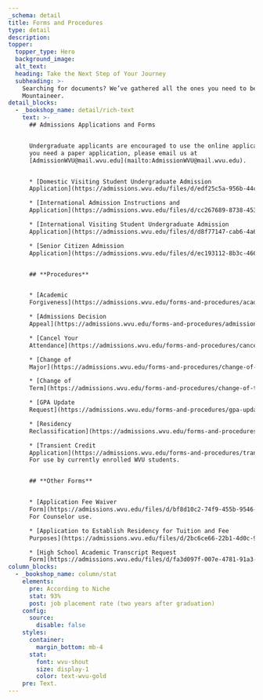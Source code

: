 ```yaml
---
_schema: detail
title: Forms and Procedures
type: detail
description:
topper:
  topper_type: Hero
  background_image:
  alt_text:
  heading: Take the Next Step of Your Journey
  subheading: >-
    Searching for documents? We’ve gathered all the ones you need to become a
    Mountaineer.
detail_blocks:
  - _bookshop_name: detail/rich-text
    text: >-
      ## Admissions Applications and Forms


      Undergraduate applicants are encouraged to use the online application. If
      you need a paper application, please email us at
      [AdmissionWVU@mail.wvu.edu](mailto:AdmissionWVU@mail.wvu.edu).


      * [Domestic Visiting Student Undergraduate Admission
      Application](https://admissions.wvu.edu/files/d/edf25c5a-956b-44cf-abbf-300d7e6bb0b3/domestic-visiting-student-undergraduate-admission-application.pdf)

      * [International Admission Instructions and
      Application](https://admissions.wvu.edu/files/d/cc267689-8738-4535-892d-07c220f12712/international-admission-instructions-and-application.pdf)

      * [International Visiting Student Undergraduate Admission
      Application](https://admissions.wvu.edu/files/d/d8f77147-cab6-4a64-9e9d-78cd703df760/international-visiting-student-undergraduate-admission-application.pdf)

      * [Senior Citizen Admission
      Application](https://admissions.wvu.edu/files/d/ec193112-8b3c-4667-ab17-647f7480254d/senior-citizen-admission-application.pdf)


      ## **Procedures**


      * [Academic
      Forgiveness](https://admissions.wvu.edu/forms-and-procedures/academic-forgiveness)

      * [Admissions Decision
      Appeal](https://admissions.wvu.edu/forms-and-procedures/admissions-decision-appeal)

      * [Cancel Your
      Attendance](https://admissions.wvu.edu/forms-and-procedures/cancel-your-attendance)

      * [Change of
      Major](https://admissions.wvu.edu/forms-and-procedures/change-of-major)

      * [Change of
      Term](https://admissions.wvu.edu/forms-and-procedures/change-of-term)

      * [GPA Update
      Request](https://admissions.wvu.edu/forms-and-procedures/gpa-update-request-form)

      * [Residency
      Reclassification](https://admissions.wvu.edu/forms-and-procedures/residency-reclassification)

      * [Transient Credit
      Application](https://admissions.wvu.edu/forms-and-procedures/transient-credit-application)
      For use by currently enrolled WVU students.


      ## **Other Forms**


      * [Application Fee Waiver
      Form](https://admissions.wvu.edu/files/d/bf8d10c2-74f9-455b-9546-b9cd9e6ade65/application-fee-waiver-form.pdf)
      For Counselor use.

      * [Application to Establish Residency for Tuition and Fee
      Purposes](https://admissions.wvu.edu/files/d/2bc6ce66-22b1-4d0c-945d-ef9971d83a40/application-to-establish-residency-for-tuition-and-fee-purposes.pdf)

      * [High School Academic Transcript Request
      Form](https://admissions.wvu.edu/files/d/fa3d097f-007e-4781-91a3-3b534c5ac42b/high-school-academic-transcript-request-form.pdf)
column_blocks:
  - _bookshop_name: column/stat
    elements:
      pre: According to Niche
      stat: 93%
      post: job placement rate (two years after graduation)
    config:
      source:
        disable: false
    styles:
      container:
        margin_bottom: mb-4
      stat:
        font: wvu-shout
        size: display-1
        color: text-wvu-gold
    pre: Text.
---
```

